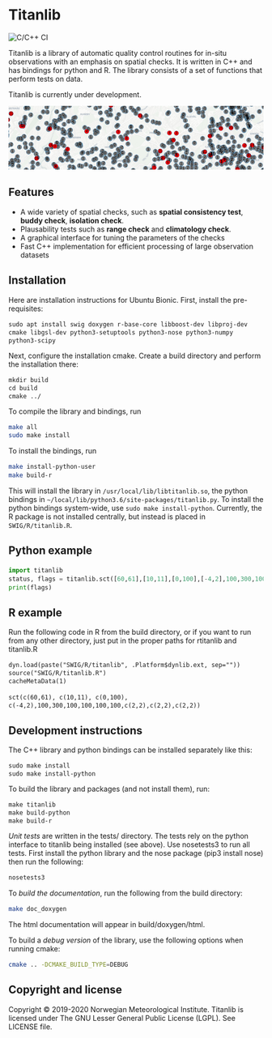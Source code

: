 # Titanlib 

![C/C++ CI](https://github.com/metno/titanlib/workflows/C/C++%20CI/badge.svg)

Titanlib is a library of automatic quality control routines for in-situ observations with an emphasis on
spatial checks. It is written in C++ and has bindings for python and R. The library consists of a set of
functions that perform tests on data.

Titanlib is currently under development.

![Example of titanlib](extras/image.jpg)

## Features

- A wide variety of spatial checks, such as **spatial consistency test**, **buddy check**, **isolation check**.
- Plausability tests such as **range check** and **climatology check**.
- A graphical interface for tuning the parameters of the checks
- Fast C++ implementation for efficient processing of large observation datasets 

## Installation

Here are installation instructions for Ubuntu Bionic. First, install the pre-requisites:

```
sudo apt install swig doxygen r-base-core libboost-dev libproj-dev cmake libgsl-dev python3-setuptools python3-nose python3-numpy python3-scipy
```

Next, configure the installation cmake. Create a build directory and perform the
installation there:

```
mkdir build
cd build
cmake ../
```

To compile the library and bindings, run

```bash
make all
sudo make install
```

To install the bindings, run
```bash
make install-python-user
make build-r
```

This will install the library in `/usr/local/lib/libtitanlib.so`, the python bindings in
`~/local/lib/python3.6/site-packages/titanlib.py`. To install the python bindings
system-wide, use `sudo make install-python`.  Currently, the R package is not installed
centrally, but instead is placed in `SWIG/R/titanlib.R`.

## Python example

```python
import titanlib
status, flags = titanlib.sct([60,61],[10,11],[0,100],[-4,2],100,300,100,100,100,100,[2,2],[2,2],[2,2])
print(flags)
```

## R example

Run the following code in R from the build directory, or if you want to run from any other directory, just
put in the proper paths for rtitanlib and titanlib.R

```
dyn.load(paste("SWIG/R/titanlib", .Platform$dynlib.ext, sep=""))
source("SWIG/R/titanlib.R")
cacheMetaData(1)

sct(c(60,61), c(10,11), c(0,100), c(-4,2),100,300,100,100,100,100,c(2,2),c(2,2),c(2,2))
```

## Development instructions

The C++ library and python bindings can be installed separately like this:

```
sudo make install
sudo make install-python
```

To build the library and packages (and not install them), run:

```
make titanlib
make build-python
make build-r
```

*Unit tests* are written in the tests/ directory. The tests rely on the python interface to titanlib being installed (see above). Use nosetests3 to run all tests. First install the python library  and the nose package (pip3 install nose) then run the following:

```bash
nosetests3
```

To *build the documentation*, run the following from the build directory:

```bash
make doc_doxygen
```

The html documentation will appear in build/doxygen/html.

To build a *debug version* of the library, use the following options when running cmake:

```bash
cmake .. -DCMAKE_BUILD_TYPE=DEBUG
```

## Copyright and license

Copyright © 2019-2020 Norwegian Meteorological Institute. Titanlib is licensed under The GNU Lesser General
Public License (LGPL). See LICENSE file.
